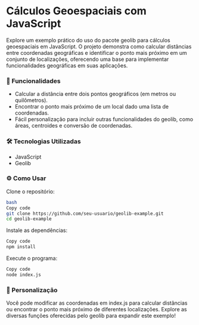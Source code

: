 # Cálculos Geoespaciais com JavaScript

Explore um exemplo prático do uso do pacote geolib para cálculos geoespaciais em JavaScript. O projeto demonstra como calcular distâncias entre coordenadas geográficas e identificar o ponto mais próximo em um conjunto de localizações, oferecendo uma base para implementar funcionalidades geográficas em suas aplicações.

### 🚀 Funcionalidades

* Calcular a distância entre dois pontos geográficos (em metros ou quilômetros).
* Encontrar o ponto mais próximo de um local dado uma lista de coordenadas.
* Fácil personalização para incluir outras funcionalidades do geolib, como áreas, centroides e conversão de coordenadas.

### 🛠️ Tecnologias Utilizadas

* JavaScript
* Geolib

### ⚙️ Como Usar

Clone o repositório:

```bash
bash
Copy code
git clone https://github.com/seu-usuario/geolib-example.git
cd geolib-example
```
Instale as dependências:

```bash
Copy code
npm install
```

Execute o programa:

```bash
Copy code
node index.js
```

### 🔧 Personalização

Você pode modificar as coordenadas em index.js para calcular distâncias ou encontrar o ponto mais próximo de diferentes localizações. Explore as diversas funções oferecidas pelo geolib para expandir este exemplo!

